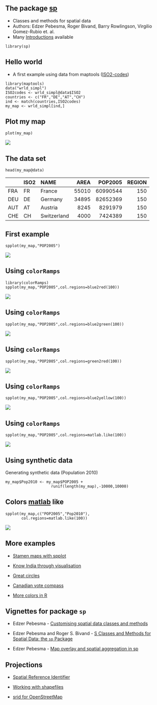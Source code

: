 The package [sp](https://cran.r-project.org/web/packages/sp/index.html)
-----------------------------------------------------------------------

-   Classes and methods for spatial data
-   Authors: Edzer Pebesma, Roger Bivand, Barry Rowlingson, Virgilio
    Gomez-Rubio et. al.
-   Many
    [Introductions](http://ifgi.uni-muenster.de/~epebe_01/Aufbaukurs/R/slides_R.pdf)
    available

<!-- -->

    library(sp)

Hello world
-----------

-   A first example using data from maptools
    ([ISO2-codes](http://en.wikipedia.org/wiki/ISO_3166-1_alpha-2))

<!-- -->

    library(maptools)
    data("wrld_simpl")
    ISO2codes <- wrld_simpl@data$ISO2
    countries <- c("FR","DE","AT","CH")
    ind <- match(countries,ISO2codes)
    my_map <- wrld_simpl[ind,]

Plot my map
-----------

    plot(my_map)

![](E_spplot_files/figure-markdown_strict/unnamed-chunk-4-1.png)

The data set
------------

    head(my_map@data)

<table>
<thead>
<tr class="header">
<th align="left"></th>
<th align="left">ISO2</th>
<th align="left">NAME</th>
<th align="right">AREA</th>
<th align="right">POP2005</th>
<th align="right">REGION</th>
</tr>
</thead>
<tbody>
<tr class="odd">
<td align="left">FRA</td>
<td align="left">FR</td>
<td align="left">France</td>
<td align="right">55010</td>
<td align="right">60990544</td>
<td align="right">150</td>
</tr>
<tr class="even">
<td align="left">DEU</td>
<td align="left">DE</td>
<td align="left">Germany</td>
<td align="right">34895</td>
<td align="right">82652369</td>
<td align="right">150</td>
</tr>
<tr class="odd">
<td align="left">AUT</td>
<td align="left">AT</td>
<td align="left">Austria</td>
<td align="right">8245</td>
<td align="right">8291979</td>
<td align="right">150</td>
</tr>
<tr class="even">
<td align="left">CHE</td>
<td align="left">CH</td>
<td align="left">Switzerland</td>
<td align="right">4000</td>
<td align="right">7424389</td>
<td align="right">150</td>
</tr>
</tbody>
</table>

First example
-------------

    spplot(my_map,"POP2005")

![](E_spplot_files/figure-markdown_strict/unnamed-chunk-7-1.png)

Using `colorRamps`
------------------

    library(colorRamps)
    spplot(my_map,"POP2005",col.regions=blue2red(100))

![](E_spplot_files/figure-markdown_strict/unnamed-chunk-8-1.png)

Using `colorRamps`
------------------

    spplot(my_map,"POP2005",col.regions=blue2green(100))

![](E_spplot_files/figure-markdown_strict/unnamed-chunk-9-1.png)

Using `colorRamps`
------------------

    spplot(my_map,"POP2005",col.regions=green2red(100))

![](E_spplot_files/figure-markdown_strict/unnamed-chunk-10-1.png)

Using `colorRamps`
------------------

    spplot(my_map,"POP2005",col.regions=blue2yellow(100))

![](E_spplot_files/figure-markdown_strict/unnamed-chunk-11-1.png)

Using `colorRamps`
------------------

    spplot(my_map,"POP2005",col.regions=matlab.like(100))

![](E_spplot_files/figure-markdown_strict/unnamed-chunk-12-1.png)

Using synthetic data
--------------------

Generating synthetic data (Population 2010)

    my_map$Pop2010 <- my_map$POP2005 + 
                        runif(length(my_map),-10000,10000)

Colors [matlab](http://de.mathworks.com/products/matlab/) like
--------------------------------------------------------------

    spplot(my_map,c("POP2005","Pop2010"),
           col.regions=matlab.like(100))

![](E_spplot_files/figure-markdown_strict/unnamed-chunk-14-1.png)

More examples
-------------

-   [Stamen maps with
    spplot](https://procomun.wordpress.com/2013/04/24/stamen-maps-with-spplot/)

-   [Know India through
    visualisation](http://justanotherdatablog.blogspot.de/2014/02/know-india-through-visualisations-1.html)

-   [Great
    circles](https://procomun.wordpress.com/2011/05/20/great-circles/)

-   [Canadian vote
    compass](http://blog.revolutionanalytics.com/2011/12/vote-compass-visualizing-canadian-poll-results-with-r.html)

-   [More colors in
    R](http://www.r-bloggers.com/using-the-new-viridis-colormap-in-r-thanks-to-simon-garnier/)

Vignettes for package `sp`
--------------------------

-   Edzer Pebesma - [Customising spatial data classes and
    methods](https://cran.r-project.org/web/packages/sp/vignettes/csdacm.pdf)

-   Edzer Pebesma and Roger S. Bivand - [S Classes and Methods for
    Spatial Data: the `sp`
    Package](https://cran.r-project.org/web/packages/sp/vignettes/intro_sp.pdf)

-   Edzer Pebesma - [Map overlay and spatial aggregation in
    sp](https://cran.r-project.org/web/packages/sp/vignettes/over.pdf)

Projections
-----------

-   [Spatial Reference Identifier](https://en.wikipedia.org/wiki/SRID)

-   [Working with
    shapefiles](http://lincolnmullen.com/projects/dh-r/geospatial-data.html)

-   [srid for
    OpenStreetMap](http://gis.stackexchange.com/questions/48949/epsg-3857-or-4326-for-googlemaps-openstreetmap-and-leaflet)
